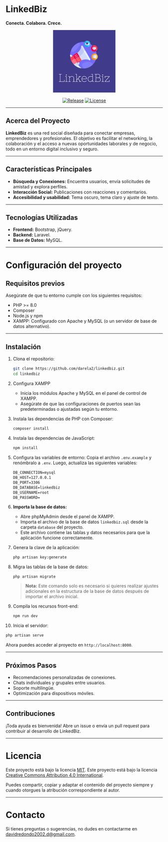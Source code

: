 
# **LinkedBiz**  
**Conecta. Colabora. Crece.**  

<p align="center">
  <img src="resources/views/logo-linkedbiz.png" width="200" alt="LinkedBiz Logo">
</p>  

<p align="center">
  <a href="https://github.com/darela2/linkedbiz/releases"><img src="https://img.shields.io/github/v/release/darela2/linkedbiz" alt="Release"></a>
  <a href="https://creativecommons.org/licenses/by/4.0/"><img src="https://img.shields.io/badge/License-CC%20BY%204.0-lightgrey.svg" alt="License"></a>
</p>

---

## **Acerca del Proyecto**  
**LinkedBiz** es una red social diseñada para conectar empresas, emprendedores y profesionales. El objetivo es facilitar el networking, la colaboración y el acceso a nuevas oportunidades laborales y de negocio, todo en un entorno digital inclusivo y seguro.

---

## **Características Principales**  
- **Búsqueda y Conexiones:** Encuentra usuarios, envía solicitudes de amistad y explora perfiles.  
- **Interacción Social:** Publicaciones con reacciones y comentarios.    
- **Accesibilidad y usabilidad:** Tema oscuro, tema claro y ajuste de texto.  

---

## **Tecnologías Utilizadas**  
- **Frontend:** Bootstrap, jQuery.  
- **Backend:** Laravel.  
- **Base de Datos:** MySQL.   

---

# Configuración del proyecto

## Requisitos previos

Asegúrate de que tu entorno cumple con los siguientes requisitos:

- PHP >= 8.0
- Composer
- Node.js y npm
- XAMPP: Configurado con Apache y MySQL (o un servidor de base de datos alternativo).

---

## Instalación

1. Clona el repositorio:
   ```bash
   git clone https://github.com/darela2/linkedbiz.git
   cd linkedbiz
   ```
2. Configura XAMPP

   - Inicia los módulos Apache y MySQL en el panel de control de XAMPP.
   - Asegúrate de que las configuraciones de puertos sean las predeterminadas o ajustadas según tu entorno.

3. Instala las dependencias de PHP con Composer:
   ```bash
   composer install
   ```

4. Instala las dependencias de JavaScript:
   ```bash
   npm install
   ```

5. Configura las variables de entorno:
   Copia el archivo `.env.example` y renómbralo a `.env`. Luego, actualiza las siguientes variables:
   ```
   DB_CONNECTION=mysql
   DB_HOST=127.0.0.1
   DB_PORT=3306
   DB_DATABASE=linkedbiz
   DB_USERNAME=root
   DB_PASSWORD=
   ```

6. **Importa la base de datos:**
   - Abre phpMyAdmin desde el panel de XAMPP.
   - Importa el archivo de la base de datos `linkedbiz.sql` desde la carpeta `database` del proyecto.
   - Este archivo contiene las tablas y datos necesarios para que la aplicación funcione correctamente.

7. Genera la clave de la aplicación:
   ```bash
   php artisan key:generate
   ```

8. Migra las tablas de la base de datos:
   ```bash
   php artisan migrate
   ```

   > **Nota:** Este comando solo es necesario si quieres realizar ajustes adicionales en la estructura de la base de datos después de importar el archivo inicial.

9. Compila los recursos front-end:
   ```bash
   npm run dev
   ```

10. Inicia el servidor:
   ```bash
   php artisan serve
   ```

Ahora puedes acceder al proyecto en `http://localhost:8000`.

---

## **Próximos Pasos**  
- Recomendaciones personalizadas de conexiones.  
- Chats individuales y grupales entre usuarios.
- Soporte multilingüe.  
- Optimización para dispositivos móviles.  

---

## **Contribuciones**  
¡Toda ayuda es bienvenida! Abre un issue o envía un pull request para contribuir al desarrollo de LinkedBiz.  

---

# **Licencia**  
Este proyecto está bajo la licencia [MIT](https://opensource.org/licenses/MIT). 
Este proyecto está bajo la licencia [Creative Commons Attribution 4.0 International](https://creativecommons.org/licenses/by-nc/4.0/).

Puedes compartir, copiar y adaptar el contenido del proyecto siempre y cuando otorgues la atribución correspondiente al autor.

---

# **Contacto**  
Si tienes preguntas o sugerencias, no dudes en contactarme en [davidredondo2002.d@gmail.com](mailto:davidredondo2002.dr@gmail.com).  
